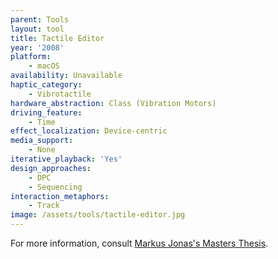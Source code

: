 ```yaml
---
parent: Tools
layout: tool
title: Tactile Editor
year: '2008'
platform:
    - macOS
availability: Unavailable
haptic_category:
    - Vibrotactile
hardware_abstraction: Class (Vibration Motors)
driving_feature:
    - Time
effect_localization: Device-centric
media_support:
    - None
iterative_playback: 'Yes'
design_approaches:
    - DPC
    - Sequencing
interaction_metaphors:
    - Track
image: /assets/tools/tactile-editor.jpg
---
```

For more information, consult [Markus Jonas's Masters Thesis](https://core.ac.uk/download/pdf/36415797.pdf).
